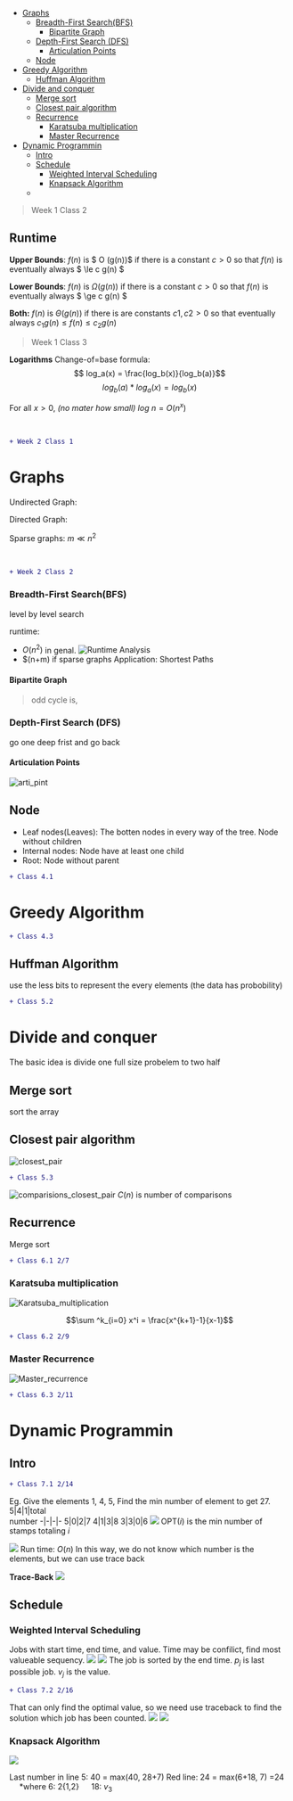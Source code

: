 - [Graphs](#graphs)
    - [Breadth-First Search(BFS)](#breadth-first-searchbfs)
      - [Bipartite Graph](#bipartite-graph)
    - [Depth-First Search (DFS)](#depth-first-search-dfs)
      - [Articulation Points](#articulation-points)
  - [Node](#node)
- [Greedy Algorithm](#greedy-algorithm)
  - [Huffman Algorithm](#huffman-algorithm)
- [Divide and conquer](#divide-and-conquer)
  - [Merge sort](#merge-sort)
  - [Closest pair algorithm](#closest-pair-algorithm)
  - [Recurrence](#recurrence)
    - [Karatsuba multiplication](#karatsuba-multiplication)
    - [Master Recurrence](#master-recurrence)
- [Dynamic Programmin](#dynamic-programmin)
  - [Intro](#intro)
  - [Schedule](#schedule)
    - [Weighted Interval Scheduling](#weighted-interval-scheduling)
    - [Knapsack Algorithm](#knapsack-algorithm)
  - [](#)

> Week 1 Class 2

## Runtime

**Upper Bounds**:
$f(n)$ is $ O (g(n))$ if there is a constant $c > 0$ so that $f(n)$ is eventually always  $ \le c g(n) $

**Lower Bounds**:
$f(n)$ is $\Omega (g(n))$ if there is a constant $c > 0$ so that $f(n)$ is eventually always  $ \ge c g(n) $

**Both:**
$f(n)$ is $\Theta (g(n))$ if there is are constants $c1, c2 > 0$ so that eventually always $c_1g(n) \le f(n) \le c_2g(n)$

> Week 1 Class 3

**Logarithms**
Change-of=base formula:
$$ log_a(x) = \frac{log_b(x)}{log_b(a)}$$
$$ log_b(a) * log_a(x) = log_b(x)$$

For all $x>0$, *(no mater how small)* $log \ n =O(n^x)$

</br>

```diff
+ Week 2 Class 1
```

# Graphs

Undirected Graph:

Directed Graph:

Sparse graphs: $m ≪ n^2$

</br>

```diff
+ Week 2 Class 2
```

### Breadth-First Search(BFS)

level by level search

runtime:

- $O(n^2)$ in genal. ![Runtime Analysis](Image/BFS_Analysis.png)
- $(n+m) if sparse graphs
Application: Shortest Paths

#### Bipartite Graph

> odd cycle is,

### Depth-First Search (DFS)

go one deep frist and go back

#### Articulation Points

![arti_pint](Image/Articulation_Point.png)

## Node

- Leaf nodes(Leaves): The botten nodes in every way of the tree. Node without children
- Internal nodes: Node have at least one child
- Root: Node without parent

```diff
+ Class 4.1
```

# Greedy Algorithm

```diff
+ Class 4.3
```

## Huffman Algorithm

use the less bits to represent the every elements (the data has probobility)

```diff
+ Class 5.2
```

# Divide and conquer

The basic idea is divide one full size probelem to two half 
## Merge sort

sort the array

## Closest pair algorithm

![closest_pair](Image/Closest-Pair.png)

```diff
+ Class 5.3
```

![comparisions_closest_pair](Image/comparisons_of_closest_pair.png)
$C(n)$ is number of comparisons

## Recurrence

Merge sort

```diff
+ Class 6.1 2/7
```

### Karatsuba multiplication

![Karatsuba_multiplication](Image/Karatsuba_multiplication.png)

$$\sum ^k_{i=0} x^i = \frac{x^{k+1}-1}{x-1}$$

```diff
+ Class 6.2 2/9
```

### Master Recurrence
![Master_recurrence](Image/Master_Recurrence.png)

```diff 
+ Class 6.3 2/11
```

# Dynamic Programmin

## Intro
```diff 
+ Class 7.1 2/14
```
Eg. Give the elements 1, 4, 5, Find the min number of element to get 27.
5|4|1|total </br> number
-|-|-|-
5|0|2|7
4|1|3|8
3|3|0|6
![](Image/dp_eg1.1.png)
OPT($i$) is the min number of stamps totaling $i$

![](Image/dp_eg1.2.png)
Run time: $O(n)$
In this way, we do not know which number is the elements, but we can use trace back

**Trace-Back**
![](Image/dp_eg1.3.png)

## Schedule

### Weighted Interval Scheduling
Jobs with start time, end time, and value. Time may be confilict, find most valueable sequency.
![](Image/Weight_Schedule.png)
![](Image/Weight_Schedule_table.png)
The job is sorted by the end time. $p_j$ is last possible job. $v_j$ is the value.

```diff 
+ Class 7.2 2/16
```

That can only find the optimal value, so we need use traceback to find the solution which job has been counted.
![](Image/Weight_Schedule_traceback.png)
![](Image/Weight_Schedule_traceback_table.png)

### Knapsack Algorithm
![](Image/Knapsack_Algorithm.png)

Last number in line 5: 40 = max(40, 28+7)
Red line: 24 = max(6+18, 7) =24 &emsp; *where 6: 2{1,2} &emsp; 18: $v_3$

## 